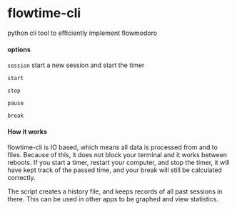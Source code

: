 # flowtime-cli

python cli tool to efficiently implement flowmodoro

#### options

`session` start a new session and start the timer

`start`

`stop`

`pause`

`break`

#### How it works

flowtime-cli is IO based, which means all data is processed from and to files. Because of this, it does not block your terminal and it works between reboots. If you start a timer, restart your computer, and stop the timer, it will have kept track of the passed time, and your break will still be calculated correctly.

The script creates a history file, and keeps records of all past sessions in there. This can be used in other apps to be graphed and view statistics.
